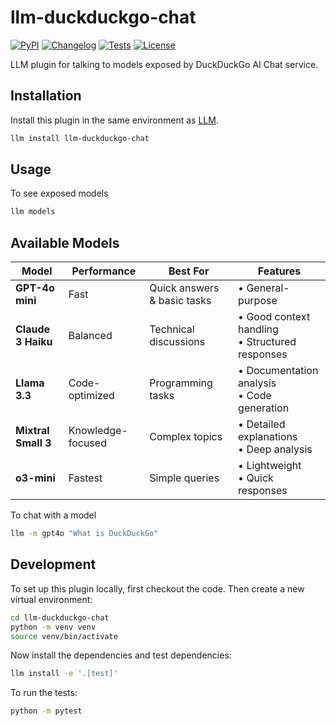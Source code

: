 # llm-duckduckgo-chat

[![PyPI](https://img.shields.io/pypi/v/llm-duckduckgo-chat.svg)](https://pypi.org/project/llm-duckduckgo-chat/)
[![Changelog](https://img.shields.io/github/v/release/sukhbinder/llm-duckduckgo-chat?include_prereleases&label=changelog)](https://github.com/sukhbinder/llm-duckduckgo-chat/releases)
[![Tests](https://github.com/sukhbinder/llm-duckduckgo-chat/actions/workflows/test.yml/badge.svg)](https://github.com/sukhbinder/llm-duckduckgo-chat/actions/workflows/test.yml)
[![License](https://img.shields.io/badge/license-Apache%202.0-blue.svg)](https://github.com/sukhbinder/llm-duckduckgo-chat/blob/main/LICENSE)

LLM plugin for talking to models exposed by DuckDuckGo AI Chat service.


## Installation

Install this plugin in the same environment as [LLM](https://llm.datasette.io/).

```bash
llm install llm-duckduckgo-chat
```
## Usage

To see exposed models

```bash
llm models
```

## Available Models

| Model | Performance | Best For | Features |
|-------|------------|----------|-----------|
| **GPT-4o mini** | Fast | Quick answers & basic tasks | • General-purpose |
| **Claude 3 Haiku** | Balanced | Technical discussions | • Good context handling<br>• Structured responses |
| **Llama 3.3** | Code-optimized | Programming tasks | • Documentation analysis<br>• Code generation |
| **Mixtral Small 3** | Knowledge-focused | Complex topics | • Detailed explanations<br>• Deep analysis |
| **o3-mini** | Fastest | Simple queries | • Lightweight<br>• Quick responses |


To chat with a model

```bash
llm -m gpt4o "What is DuckDuckGo"
```

## Development

To set up this plugin locally, first checkout the code. Then create a new virtual environment:

```bash
cd llm-duckduckgo-chat
python -m venv venv
source venv/bin/activate
```
Now install the dependencies and test dependencies:
```bash
llm install -e '.[test]'
```
To run the tests:
```bash
python -m pytest
```
